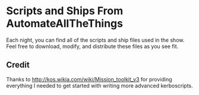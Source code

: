 # Scripts and Ships From AutomateAllTheThings

Each night, you can find all of the scripts and ship files used in the show. Feel free to download, modify, and distribute these files as you see fit.

## Credit

Thanks to http://kos.wikia.com/wiki/Mission_toolkit_v3 for providing everything I needed to get started with writing more advanced kerboscripts.
